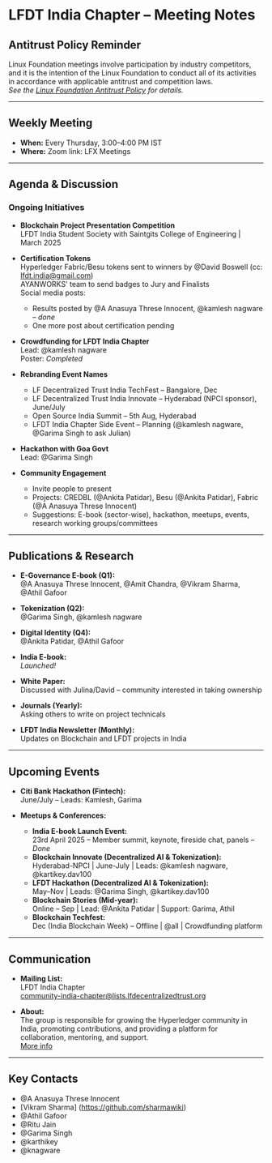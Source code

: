 
# LFDT India Chapter – Meeting Notes

## Antitrust Policy Reminder

Linux Foundation meetings involve participation by industry competitors, and it is the intention of the Linux Foundation to conduct all of its activities in accordance with applicable antitrust and competition laws.  
*See the [Linux Foundation Antitrust Policy](https://www.linuxfoundation.org/antitrust-policy) for details.*

---

## Weekly Meeting

- **When:** Every Thursday, 3:00–4:00 PM IST  
- **Where:** Zoom link: LFX Meetings

---

## Agenda & Discussion

### Ongoing Initiatives

- **Blockchain Project Presentation Competition**  
  LFDT India Student Society with Saintgits College of Engineering | March 2025

- **Certification Tokens**  
  Hyperledger Fabric/Besu tokens sent to winners by @David Boswell (cc: lfdt.india@gmail.com)  
  AYANWORKS' team to send badges to Jury and Finalists  
  Social media posts:  
  - Results posted by @A Anasuya Threse Innocent, @kamlesh nagware – *done*  
  - One more post about certification pending

- **Crowdfunding for LFDT India Chapter**  
  Lead: @kamlesh nagware  
  Poster: *Completed*

- **Rebranding Event Names**
  - LF Decentralized Trust India TechFest – Bangalore, Dec
  - LF Decentralized Trust India Innovate – Hyderabad (NPCI sponsor), June/July
  - Open Source India Summit – 5th Aug, Hyderabad
  - LFDT India Chapter Side Event – Planning (@kamlesh nagware, @Garima Singh to ask Julian)

- **Hackathon with Goa Govt**  
  Lead: @Garima Singh

- **Community Engagement**
  - Invite people to present
  - Projects: CREDBL (@Ankita Patidar), Besu (@Ankita Patidar), Fabric (@A Anasuya Threse Innocent)
  - Suggestions: E-book (sector-wise), hackathon, meetups, events, research working groups/committees

---

## Publications & Research

- **E-Governance E-book (Q1):**  
  @A Anasuya Threse Innocent, @Amit Chandra, @Vikram Sharma, @Athil Gafoor

- **Tokenization (Q2):**  
  @Garima Singh, @kamlesh nagware

- **Digital Identity (Q4):**  
  @Ankita Patidar, @Athil Gafoor

- **India E-book:**  
  *Launched!*

- **White Paper:**  
  Discussed with Julina/David – community interested in taking ownership

- **Journals (Yearly):**  
  Asking others to write on project technicals

- **LFDT India Newsletter (Monthly):**  
  Updates on Blockchain and LFDT projects in India

---

## Upcoming Events

- **Citi Bank Hackathon (Fintech):**  
  June/July – Leads: Kamlesh, Garima

- **Meetups & Conferences:**
  - **India E-book Launch Event:**  
    23rd April 2025 – Member summit, keynote, fireside chat, panels – *Done*
  - **Blockchain Innovate (Decentralized AI & Tokenization):**  
    Hyderabad-NPCI | June-July | Leads: @kamlesh nagware, @kartikey.dav100
  - **LFDT Hackathon (Decentralized AI & Tokenization):**  
    May–Nov | Leads: @Garima Singh, @kartikey.dav100
  - **Blockchain Stories (Mid-year):**  
    Online – Sep | Lead: @Ankita Patidar | Support: Garima, Athil
  - **Blockchain Techfest:**  
    Dec (India Blockchain Week) – Offline | @all | Crowdfunding platform

---

## Communication

- **Mailing List:**  
  LFDT India Chapter  
  community-india-chapter@lists.lfdecentralizedtrust.org

- **About:**  
  The group is responsible for growing the Hyperledger community in India, promoting contributions, and providing a platform for collaboration, mentoring, and support.  
  [More info](https://wiki.hyperledger.org/display/HIRC/Hyperledger+India+Regional+Chapter+Home)

---

## Key Contacts

- @A Anasuya Threse Innocent
- [Vikram Sharma] (https://github.com/sharmawiki)
- @Athil Gafoor
- @Ritu Jain
- @Garima Singh
- @karthikey
- @knagware
 
